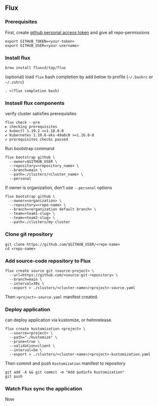 
## Flux


### Prerequisites 

First, create [github personal access token](https://docs.github.com/en/github/authenticating-to-github/creating-a-personal-access-token) and give all repo-permissions

```
export GITHUB_TOKEN=<your-token>
export GITHUB_USER=<your-username>
```

### Install flux

```
brew install fluxcd/tap/flux
```

(optional)  load `flux` bash completion by add below to profile (`~/.bashrc` or `~/.zshrc`)

```
. <(flux completion bash)
```

### Instasll flux components
verify cluster satisfies prerequisites

```
flux check --pre
► checking prerequisites
✔ kubectl 1.19.2 >=1.18.0-0
✔ Kubernetes 1.19.6-eks-49a6c0 >=1.16.0-0
✔ prerequisites checks passed
```

Run bootstrap command

```
flux bootstrap github \
  --owner=$GITHUB_USER \
  --repository=<repository_name> \
  --branch=main \
  --path=./clusters/<cluster_name> \
  --personal
```

If owner is organization, don't use `--personal` options

```
flux bootstrap github \
  --owner=<organization> \
  --repository=<repo-name> \
  --branch=<organization default branch> \
  --team=<team1-slug> \
  --team=<team2-slug> \
  --path=./clusters/my-cluster
```


### Clone git repository

```
git clone https://github.com/$GITHUB_USER/<repo-name>
cd <repo-name>
```

### Add source-code repository to Flux

```
flux create source git <source-project> \
  --url=https://github.com/<source-git-repository> \
  --branch=main \
  --interval=30s \
  --export > ./clusters/<cluster-name>/<project>-source.yaml
```

Then `<project>-source.yaml` manifest created.

### Deploy application

can deploy application via kustomize, or helmrelease.

```
flux create kustomization <project> \
  --source=<project> \
  --path="./kustomize" \
  --prune=true \
  --validation=client \
  --interval=5m \
  --export > ./clusters/<cluster-name>/<project>-kustomization.yaml
```

Then commit and push `Kustomization` manifest to repository

```
git add -A && git commit -m "Add podinfo Kustomization"
git push
```

### Watch Flux sync the application

Now 

